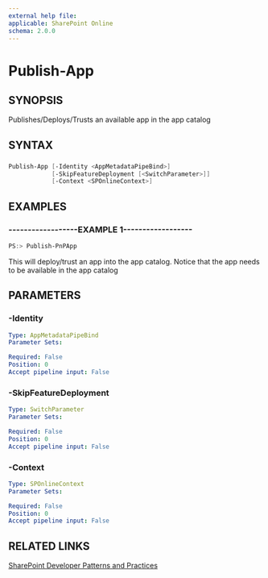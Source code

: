 ```yaml
---
external help file:
applicable: SharePoint Online
schema: 2.0.0
---
```

# Publish-App

## SYNOPSIS
Publishes/Deploys/Trusts an available app in the app catalog

## SYNTAX 

### 
```powershell
Publish-App [-Identity <AppMetadataPipeBind>]
            [-SkipFeatureDeployment [<SwitchParameter>]]
            [-Context <SPOnlineContext>]
```

## EXAMPLES

### ------------------EXAMPLE 1------------------
```powershell
PS:> Publish-PnPApp
```

This will deploy/trust an app into the app catalog. Notice that the app needs to be available in the app catalog

## PARAMETERS

### -Identity


```yaml
Type: AppMetadataPipeBind
Parameter Sets: 

Required: False
Position: 0
Accept pipeline input: False
```

### -SkipFeatureDeployment


```yaml
Type: SwitchParameter
Parameter Sets: 

Required: False
Position: 0
Accept pipeline input: False
```

### -Context


```yaml
Type: SPOnlineContext
Parameter Sets: 

Required: False
Position: 0
Accept pipeline input: False
```

## RELATED LINKS

[SharePoint Developer Patterns and Practices](http://aka.ms/sppnp)